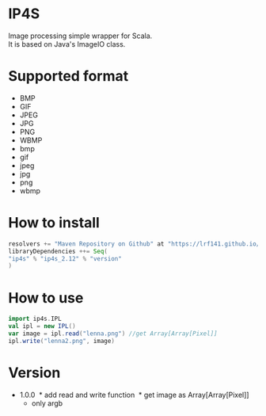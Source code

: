 # IP4S
Image processing simple wrapper for Scala.  
It is based on Java's ImageIO class.

# Supported format
- BMP
- GIF
- JPEG
- JPG
- PNG 
- WBMP
- bmp
- gif
- jpeg
- jpg
- png
- wbmp

# How to install

```scala
resolvers += "Maven Repository on Github" at "https://lrf141.github.io/IP4S/"
libraryDependencies ++= Seq(
"ip4s" % "ip4s_2.12" % "version"
)
```

# How to use

```scala
import ip4s.IPL
val ipl = new IPL()
var image = ipl.read("lenna.png") //get Array[Array[Pixel]]
ipl.write("lenna2.png", image)
```

# Version
* 1.0.0
  * add read and write function
  * get image as Array[Array[Pixel]]
  * only argb
